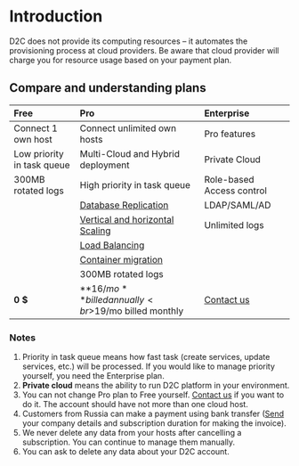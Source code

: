 # Introduction

D2C does not provide its computing resources – it automates the provisioning process at cloud providers. Be aware that cloud provider will charge you for resource usage based on your payment plan.

## Compare and understanding plans

| Free                          | Pro                                                     | Enterprise   |
| :------------- |              :------------- |                                           :------------- |
| Connect 1 own host                  | Connect unlimited own hosts                           |  Pro features                        |
| Low priority in task queue    | Multi-Cloud and Hybrid deployment                       |  Private Cloud                       |
| 300MB rotated logs            | High priority in task queue                             |  Role-based Access control           |
|                               | [Database Replication](/platform/scaling/)              |  LDAP/SAML/AD  |
|                               | [Vertical and horizontal Scaling](/platform/scaling/)   |  Unlimited logs  |
|                               | [Load Balancing](/platform/balancing/)                  |   |
|                               | [Container migration](/platform/migration/)      |                                                                             |
|                               | 300MB rotated logs                          |              |
| **0 $**                       | **$16/mo** billed annually<br>$19/mo billed monthly  | [Contact us](mailto:support@d2c.io)  |

### Notes

1. Priority in task queue means how fast task (create services, update services, etc.) will be processed. If you would like to manage priority yourself, you need the Enterprise plan.
2. **Private cloud** means the ability to run D2C platform in your environment.
3. You can not change Pro plan to Free yourself. [Contact us](mailto:support@d2c.io) if you want to do it. The account should have not more than one cloud host.
4. Customers from Russia can make a payment using bank transfer ([Send](mailto:support@d2c.io) your company details and subscription duration for making the invoice).
5. We never delete any data from your hosts after cancelling a subscription. You can continue to manage them manually.
6. You can ask to delete any data about your D2C account.
